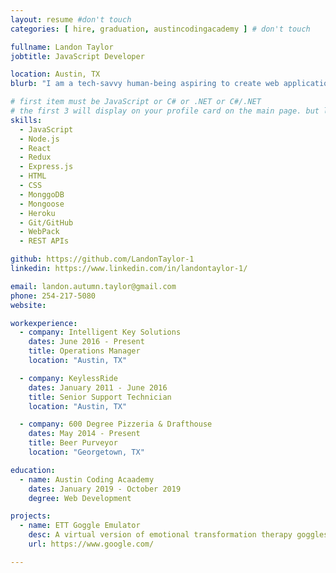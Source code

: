 ```yaml
---
layout: resume #don't touch
categories: [ hire, graduation, austincodingacademy ] # don't touch

fullname: Landon Taylor
jobtitle: JavaScript Developer

location: Austin, TX
blurb: "I am a tech-savvy human-being aspiring to create web applications that matter.  I enjoy a challenge and even more so, a solution! I have floored the accelerator of my brand new, 2019 coding-mobile and am gaining speed day by day. I'm excited to put my new found passion to good use and share my expertise."

# first item must be JavaScript or C# or .NET or C#/.NET
# the first 3 will display on your profile card on the main page. but list as many as you want, they will be all be visible on your individual profile page
skills:
  - JavaScript
  - Node.js
  - React
  - Redux
  - Express.js
  - HTML
  - CSS
  - MonggoDB
  - Mongoose
  - Heroku
  - Git/GitHub
  - WebPack
  - REST APIs

github: https://github.com/LandonTaylor-1
linkedin: https://www.linkedin.com/in/landontaylor-1/

email: landon.autumn.taylor@gmail.com
phone: 254-217-5080
website:

workexperience:
  - company: Intelligent Key Solutions
    dates: June 2016 - Present
    title: Operations Manager
    location: "Austin, TX"

  - company: KeylessRide
    dates: January 2011 - June 2016
    title: Senior Support Technician
    location: "Austin, TX"

  - company: 600 Degree Pizzeria & Drafthouse
    dates: May 2014 - Present
    title: Beer Purveyor
    location: "Georgetown, TX"

education:
  - name: Austin Coding Acaademy
    dates: January 2019 - October 2019
    degree: Web Development

projects:
  - name: ETT Goggle Emulator
    desc: A virtual version of emotional transformation therapy goggles.
    url: https://www.google.com/

---
```


